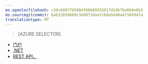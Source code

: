 ```yaml
---
ms.openlocfilehash: c39c6887fb589df68b89355917d14bfbe6b6e6b3
ms.sourcegitcommit: bab1265d669c3e6871daa7cb8a5640a47104947a
translationtype: MT
---
```

> [AZURE.SELECTOR]
- [门户](../articles/media-services/media-services-manage-content.md)
- [.NET](../articles/media-services/media-services-dotnet-upload-files.md)
- [REST API，](../articles/media-services/media-services-rest-upload-files.md)
